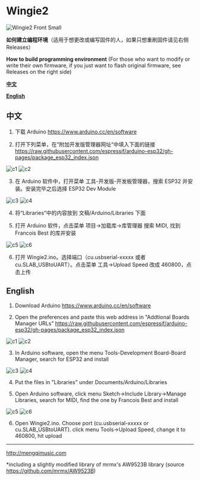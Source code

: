 # Wingie2

![Wingie2 Front Small](https://user-images.githubusercontent.com/4593629/158756306-aa6c1218-f6ec-44c0-8c54-b04b49531801.jpg)

**如何建立编程环境**（适用于想更改或编写固件的人，如果只想重刷固件请见右侧 Releases）

**How to build programming environment** (For those who want to modify or write their own firmware, if you just want to flash original firmware, see Releases on the right side)

[**中文**](https://github.com/mengqimusic/Wingie2/edit/main/README.md#中文)

[**English**](https://github.com/mengqimusic/Wingie2/edit/main/README.md#english)

## 中文

1. 下载 Arduino https://www.arduino.cc/en/software

2. 打开下列菜单，在“附加开发版管理器网址“中填入下面的链接 https://raw.githubusercontent.com/espressif/arduino-esp32/gh-pages/package_esp32_index.json

![c1](https://user-images.githubusercontent.com/4593629/158773019-20344ef1-9385-4675-83df-5215cc4624f3.jpg)
![c2](https://user-images.githubusercontent.com/4593629/158773026-535a0e4e-a833-4929-b494-8c8754f4ec60.jpg)

3. 在 Arduino 软件中，打开菜单 工具-开发版-开发板管理器，搜索 ESP32 并安装。安装完毕之后选择 ESP32 Dev Module

![c3](https://user-images.githubusercontent.com/4593629/158773034-031a8ea6-4bb5-45df-b1db-b1e0d5831ea9.jpg)
![c4](https://user-images.githubusercontent.com/4593629/158773127-2696f499-18b2-4192-ad1d-3f975e0981c3.jpg)

4. 将“Libraries”中的内容放到 文稿/Arduino/Libraries 下面

5. 打开 Arduino 软件，点击菜单 项目->加载库->库管理器 搜索 MIDI, 找到 Francois Best 的库并安装

![c5](https://user-images.githubusercontent.com/4593629/158773259-5106c61e-e7c4-4058-86ce-c3d557acafad.jpg)
![c6](https://user-images.githubusercontent.com/4593629/158773832-44c7d6b6-0509-4fd3-877c-ded94093ca39.jpg)

6. 打开 Wingie2.ino。选择端口（cu.usbserial-xxxxx 或者 cu.SLAB_USBtoUART）。点击菜单 工具->Upload Speed 改成 460800，点击上传

## English

1. Download Arduino https://www.arduino.cc/en/software



2. Open the preferences and paste this web address in "Addtional Boards Manager URLs" https://raw.githubusercontent.com/espressif/arduino-esp32/gh-pages/package_esp32_index.json

![c1](https://user-images.githubusercontent.com/4593629/158773019-20344ef1-9385-4675-83df-5215cc4624f3.jpg)
![c2](https://user-images.githubusercontent.com/4593629/158773026-535a0e4e-a833-4929-b494-8c8754f4ec60.jpg)

3. In Arduino software, open the menu Tools-Development Board-Board Manager, search for ESP32 and install

![c3](https://user-images.githubusercontent.com/4593629/158773034-031a8ea6-4bb5-45df-b1db-b1e0d5831ea9.jpg)
![c4](https://user-images.githubusercontent.com/4593629/158773127-2696f499-18b2-4192-ad1d-3f975e0981c3.jpg)

4. Put the files in "Libraries" under Documents/Arduino/Libraries

5. Open Arduino software, click menu Sketch->Include Library->Manage Libraries, search for MIDI, find the one by Francois Best and install

![c5](https://user-images.githubusercontent.com/4593629/158773259-5106c61e-e7c4-4058-86ce-c3d557acafad.jpg)
![c6](https://user-images.githubusercontent.com/4593629/158773832-44c7d6b6-0509-4fd3-877c-ded94093ca39.jpg)

6. Open Wingie2.ino. Choose port (cu.usbserial-xxxxx or cu.SLAB_USBtoUART). click menu Tools->Upload Speed, change it to 460800, hit upload

---

http://mengqimusic.com

*including a slightly modified library of mrmx's AW9523B library (source https://github.com/mrmx/AW9523B)
